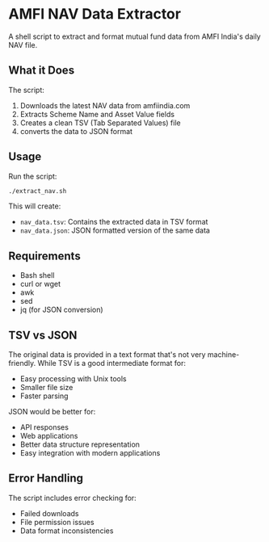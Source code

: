 # AMFI NAV Data Extractor

A shell script to extract and format mutual fund data from AMFI India's daily NAV file.

## What it Does

The script:

1. Downloads the latest NAV data from amfiindia.com
2. Extracts Scheme Name and Asset Value fields
3. Creates a clean TSV (Tab Separated Values) file
4. converts the data to JSON format

## Usage

Run the script:

```bash
./extract_nav.sh
```

This will create:

- `nav_data.tsv`: Contains the extracted data in TSV format
- `nav_data.json`: JSON formatted version of the same data

## Requirements

- Bash shell
- curl or wget
- awk
- sed
- jq (for JSON conversion)

## TSV vs JSON

The original data is provided in a text format that's not very machine-friendly. While TSV is a good intermediate format for:

- Easy processing with Unix tools
- Smaller file size
- Faster parsing

JSON would be better for:

- API responses
- Web applications
- Better data structure representation
- Easy integration with modern applications

## Error Handling

The script includes error checking for:

- Failed downloads
- File permission issues
- Data format inconsistencies
